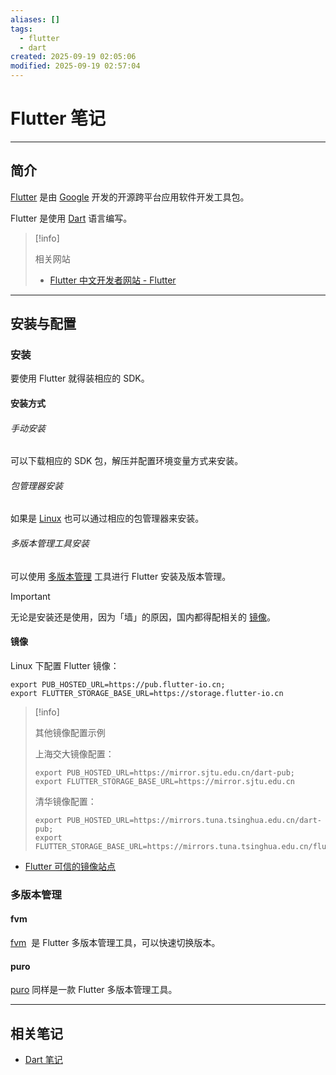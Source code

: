 ```yaml
---
aliases: []
tags:
  - flutter
  - dart
created: 2025-09-19 02:05:06
modified: 2025-09-19 02:57:04
---
```


# Flutter 笔记

---

## 简介

[Flutter](https://github.com/flutter/flutter) 是由 [Google](google.com) 开发的开源跨平台应用软件开发工具包。

Flutter 是使用 [Dart](Dart_Note.md) 语言编写。

> [!info] 
> 
> 相关网站
> 
> * [ Flutter 中文开发者网站 - Flutter](https://flutter.cn)
>  

---

## 安装与配置

### 安装

要使用 Flutter 就得装相应的 SDK。

#### 安装方式

###### 手动安装

可以下载相应的 SDK 包，解压并配置环境变量方式来安装。

###### 包管理器安装

如果是 [Linux](../Linux/Linux_Note.md) 也可以通过相应的包管理器来安装。

###### 多版本管理工具安装

可以使用 [多版本管理](#多版本管理) 工具进行 Flutter 安装及版本管理。

> [!important] 
> 
> 无论是安装还是使用，因为「墙」的原因，国内都得配相关的 [镜像](#镜像)。

#### 镜像

Linux 下配置 Flutter 镜像：

```shell
export PUB_HOSTED_URL=https://pub.flutter-io.cn;
export FLUTTER_STORAGE_BASE_URL=https://storage.flutter-io.cn
```

> [!info] 
> 
> 其他镜像配置示例
> 
> 上海交大镜像配置：
>  
> ```shell
> export PUB_HOSTED_URL=https://mirror.sjtu.edu.cn/dart-pub;
> export FLUTTER_STORAGE_BASE_URL=https://mirror.sjtu.edu.cn
> ```
> 
> 清华镜像配置：
> ```shell
> export PUB_HOSTED_URL=https://mirrors.tuna.tsinghua.edu.cn/dart-pub;
> export FLUTTER_STORAGE_BASE_URL=https://mirrors.tuna.tsinghua.edu.cn/flutter
> ```

 * [Flutter 可信的镜像站点](https://docs.flutter.cn/community/china/#known-trusted-community-run-mirror-sites)

### 多版本管理

#### fvm

[fvm](https://github.com/befovy/fvm)  是 Flutter 多版本管理工具，可以快速切换版本。

#### puro

[puro](https://github.com/pingbird/puro) 同样是一款 Flutter 多版本管理工具。

---

## 相关笔记

* [Dart 笔记](Dart_Note.md)

